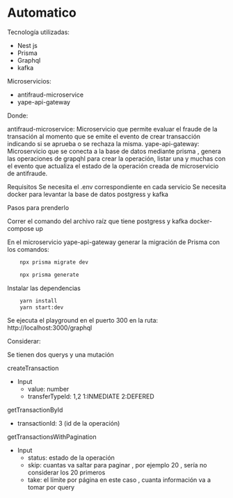 
# Automatico

Tecnología utilizadas:

- Nest js
- Prisma
- Graphql
- kafka

Microservicios:

- antifraud-microservice
- yape-api-gateway

Donde:

antifraud-microservice: 
Microservicio que permite evaluar el    fraude de la transación al momento que se emite el evento de crear transacción indicando si se aprueba o se rechaza la misma.
yape-api-gateway:
Microservicio que se conecta a la base de datos mediante prisma , genera las operaciones de grapqhl para crear la operación, listar una y muchas con el evento que actualiza el estado de la operación creada de microservicio de antifraude.


Requisitos
Se necesita el .env correspondiente en cada servicio
Se necesita docker para levantar la base de datos postgress y kafka

Pasos para prenderlo

Correr el comando del archivo raíz que tiene postgress y kafka
    docker-compose up

En el microservicio yape-api-gateway generar la migración de Prisma
con los comandos:
```bash
    npx prisma migrate dev

    npx prisma generate
```
Instalar las dependencias
```bash
    yarn install
    yarn start:dev
```   

Se ejecuta el playground en el puerto 300 en la ruta:
    http://localhost:3000/graphql

Considerar:

Se tienen dos querys y una mutación

createTransaction
  - Input 
    - value: number
    - transferTypeId: 1,2
      1:INMEDIATE
      2:DEFERED

getTransactionById
  - transactionId: 3 (id de la operación)

getTransactionsWithPagination
  - Input 
    - status: estado de la operación
    - skip: cuantas va saltar para paginar , por ejemplo 20 , sería no considerar los 20 primeros
    - take: el límite por página en este caso , cuanta información va a tomar por query


